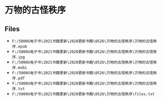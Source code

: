 # 万物的古怪秩序

## Files

- `F:/5000G电子书\2021书籍更新\2020更新书籍\0526\万物的古怪秩序\万物的古怪秩序.epub`
- `F:/5000G电子书\2021书籍更新\2020更新书籍\0526\万物的古怪秩序\万物的古怪秩序.jpg`
- `F:/5000G电子书\2021书籍更新\2020更新书籍\0526\万物的古怪秩序\万物的古怪秩序.mobi`
- `F:/5000G电子书\2021书籍更新\2020更新书籍\0526\万物的古怪秩序\万物的古怪秩序.pdf`
- `F:/5000G电子书\2021书籍更新\2020更新书籍\0526\万物的古怪秩序\万物的古怪秩序.txt`
- `F:/5000G电子书\2021书籍更新\2020更新书籍\0526\万物的古怪秩序\files.txt`
